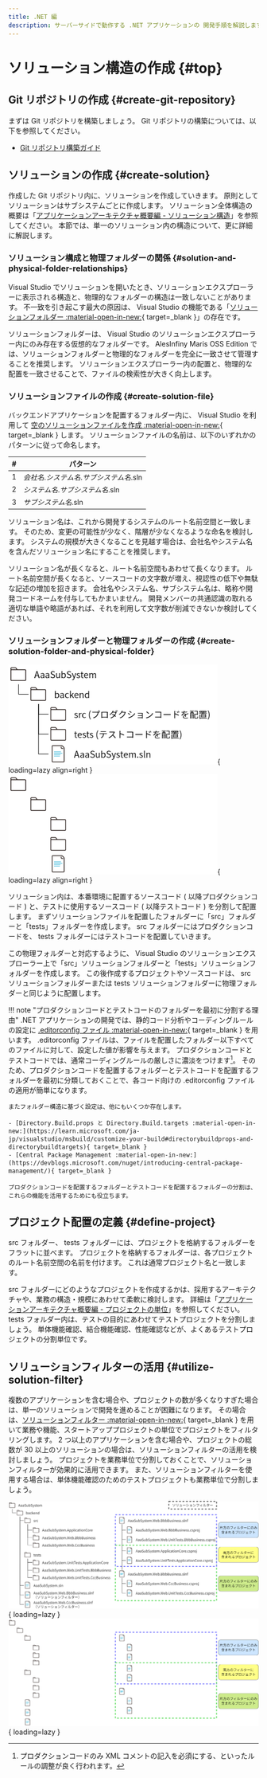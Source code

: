 ```yaml
---
title: .NET 編
description: サーバーサイドで動作する .NET アプリケーションの 開発手順を解説します。
---
```


# ソリューション構造の作成 {#top}

## Git リポジトリの作成 {#create-git-repository}

まずは Git リポジトリを構築しましょう。
Git リポジトリの構築については、以下を参照してください。

- [Git リポジトリ構築ガイド](../../git/index.md)

## ソリューションの作成 {#create-solution}

作成した Git リポジトリ内に、ソリューションを作成していきます。
原則としてソリューションはサブシステムごとに作成します。
ソリューション全体構造の概要は「[アプリケーションアーキテクチャ概要編 - ソリューション構造](../../../app-architecture/overview/application-structure.md#solution-structure)」を参照してください。
本節では、単一のソリューション内の構造について、更に詳細に解説します。

### ソリューション構成と物理フォルダーの関係 {#solution-and-physical-folder-relationships}

Visual Studio でソリューションを開いたとき、ソリューションエクスプローラーに表示される構造と、物理的なフォルダーの構造は一致しないことがあります。
不一致を引き起こす最大の原因は、 Visual Studio の機能である「[ソリューションフォルダー :material-open-in-new:](https://learn.microsoft.com/ja-jp/visualstudio/ide/solutions-and-projects-in-visual-studio#solution-folder){ target=_blank }」の存在です。

ソリューションフォルダーは、 Visual Studio のソリューションエクスプローラー内にのみ存在する仮想的なフォルダーです。
AlesInfiny Maris OSS Edition では、ソリューションフォルダーと物理的なフォルダーを完全に一致させて管理することを推奨します。
ソリューションエクスプローラー内の配置と、物理的な配置を一致させることで、ファイルの検索性が大きく向上します。

### ソリューションファイルの作成 {#create-solution-file}

バックエンドアプリケーションを配置するフォルダー内に、 Visual Studio を利用して [空のソリューションファイルを作成 :material-open-in-new:](https://learn.microsoft.com/ja-jp/visualstudio/ide/creating-solutions-and-projects#create-empty-solutions){ target=_blank } します。
ソリューションファイルの名前は、以下のいずれかのパターンに従って命名します。

| #   | パターン                                   |
| --- | ------------------------------------------ |
| 1   | *会社名*.*システム名*.*サブシステム名*.sln |
| 2   | *システム名*.*サブシステム名*.sln          |
| 3   | *サブシステム名*.sln                       |

ソリューション名は、これから開発するシステムのルート名前空間と一致します。
そのため、変更の可能性が少なく、階層が少なくなるような命名を検討します。
システムの規模が大きくなることを見越す場合は、会社名やシステム名を含んだソリューション名にすることを推奨します。

ソリューション名が長くなると、ルート名前空間もあわせて長くなります。
ルート名前空間が長くなると、ソースコードの文字数が増え、視認性の低下や無駄な記述の増加を招きます。
会社名やシステム名、サブシステム名は、略称や開発コードネームを付与してもかまいません。
開発メンバーの共通認識の取れる適切な単語や略語があれば、それを利用して文字数が削減できないか検討してください。

### ソリューションフォルダーと物理フォルダーの作成 {#create-solution-folder-and-physical-folder}

![ソリューションの物理フォルダー構造](../../../images/guidebooks/how-to-develop/dotnet/solution-root-folders-light.png#only-light){ loading=lazy align=right }
![ソリューションの物理フォルダー構造](../../../images/guidebooks/how-to-develop/dotnet/solution-root-folders-dark.png#only-dark){ loading=lazy align=right }

ソリューション内は、本番環境に配置するソースコード ( 以降プロダクションコード ) と、テストに使用するソースコード ( 以降テストコード ) を分割して配置します。
まずソリューションファイルを配置したフォルダーに「src」フォルダーと「tests」フォルダーを作成します。
src フォルダーにはプロダクションコードを、 tests フォルダーにはテストコードを配置していきます。

この物理フォルダーと対応するように、 Visual Studio のソリューションエクスプローラー上で「src」ソリューションフォルダーと「tests」ソリューションフォルダーを作成します。
この後作成するプロジェクトやソースコードは、 src ソリューションフォルダーまたは tests ソリューションフォルダーに物理フォルダーと同じように配置します。

<!-- textlint-disable ja-technical-writing/sentence-length -->

!!! note "プロダクションコードとテストコードのフォルダーを最初に分割する理由"
    .NET アプリケーションの開発では、静的コード分析やコーディングルールの設定に [.editorconfig ファイル :material-open-in-new:](https://learn.microsoft.com/ja-jp/visualstudio/ide/create-portable-custom-editor-options){ target=_blank } を用います。
    .editorconfig ファイルは、ファイルを配置したフォルダー以下すべてのファイルに対して、設定した値が影響を与えます。
    プロダクションコードとテストコードでは、通常コーディングルールの厳しさに濃淡をつけます[^1]。
    そのため、プロダクションコードを配置するフォルダーとテストコードを配置するフォルダーを最初に分類しておくことで、各コード向けの .editorconfig ファイルの適用が簡単になります。

    またフォルダー構造に基づく設定は、他にもいくつか存在します。

    - [Directory.Build.props と Directory.Build.targets :material-open-in-new:](https://learn.microsoft.com/ja-jp/visualstudio/msbuild/customize-your-build#directorybuildprops-and-directorybuildtargets){ target=_blank }
    - [Central Package Management :material-open-in-new:](https://devblogs.microsoft.com/nuget/introducing-central-package-management/){ target=_blank }

    プロダクションコードを配置するフォルダーとテストコードを配置するフォルダーの分割は、これらの機能を活用するためにも役立ちます。

<!-- textlint-enable ja-technical-writing/sentence-length -->

## プロジェクト配置の定義 {#define-project}

src フォルダー、 tests フォルダーには、プロジェクトを格納するフォルダーをフラットに並べます。
プロジェクトを格納するフォルダーは、各プロジェクトのルート名前空間の名前を付けます。
これは通常プロジェクト名と一致します。

src フォルダーにどのようなプロジェクトを作成するかは、採用するアーキテクチャや、業務の構造・規模にあわせて柔軟に検討します。
詳細は「[アプリケーションアーキテクチャ概要編 - プロジェクトの単位](../../../app-architecture/overview/application-structure.md#unit-of-project)」を参照してください。
tests フォルダー内は、テストの目的にあわせてテストプロジェクトを分割しましょう。
単体機能確認、結合機能確認、性能確認などが、よくあるテストプロジェクトの分割単位です。

## ソリューションフィルターの活用 {#utilize-solution-filter}

複数のアプリケーションを含む場合や、プロジェクトの数が多くなりすぎた場合は、単一のソリューションで開発を進めることが困難になります。
その場合は、[ソリューションフィルター :material-open-in-new:](https://learn.microsoft.com/ja-jp/visualstudio/msbuild/solution-filters#solution-filter-files){ target=_blank } を用いて業務や機能、スタートアッププロジェクトの単位でプロジェクトをフィルタリングします。
2 つ以上のアプリケーションを含む場合や、プロジェクトの総数が 30 以上のソリューションの場合は、ソリューションフィルターの活用を検討しましょう。
プロジェクトを業務単位で分割しておくことで、ソリューションフィルターが効果的に活用できます。
また、ソリューションフィルターを使用する場合は、単体機能確認のためのテストプロジェクトも業務単位で分割しましょう。

![ソリューションフィルター](../../../images/guidebooks/how-to-develop/dotnet/solution-filter-light.png#only-light){ loading=lazy }
![ソリューションフィルター](../../../images/guidebooks/how-to-develop/dotnet/solution-filter-dark.png#only-dark){ loading=lazy }

[^1]: プロダクションコードのみ XML コメントの記入を必須にする、といったルールの調整が良く行われます。
